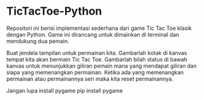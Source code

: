 # TicTacToe-Python

Repositori ini berisi implementasi sederhana dari game Tic Tac Toe klasik dengan Python. Game ini dirancang untuk dimainkan di terminal dan mendukung dua pemain.

Buat jendela tampilan untuk permainan kita.
Gambarlah kotak di kanvas tempat kita akan bermain Tic Tac Toe.
Gambarlah bilah status di bawah kanvas untuk menunjukkan giliran pemain mana yang mendapat giliran dan siapa yang memenangkan permainan.
Ketika ada yang memenangkan permainan atau permainannya seri maka kita reset permainannya.

Jangan lupa install pygame
pip install pygame
